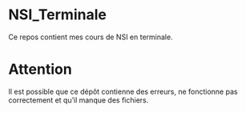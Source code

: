 # NSI_Terminale
Ce repos contient mes cours de NSI en terminale.

# Attention
Il est possible que ce dépôt contienne des erreurs, ne fonctionne pas correctement et qu’il manque des fichiers.
